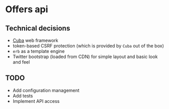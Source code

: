 Offers api
==========

Technical decisions
-------------------

* [Cuba](https://github.com/soveran/cuba) web framework
* token-based CSRF protection (which is provided by `Cuba` out of the box)
* `erb` as a template engine
* Twitter bootstrap (loaded from CDN) for simple layout and basic look and feel

TODO
----

* Add configuration management
* Add tests
* Implement API access
